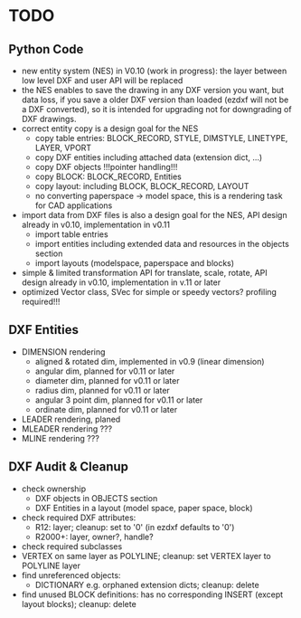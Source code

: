 TODO
====

Python Code
-----------

- new entity system (NES) in V0.10 (work in progress): the layer between low level DXF and user API will be replaced
- the NES enables to save the drawing in any DXF version you want, but data loss, if you save a older DXF version than 
  loaded (ezdxf will not be a DXF converted), so it is intended for upgrading not for downgrading of DXF drawings.
- correct entity copy is a design goal for the NES
    - copy table entries: BLOCK_RECORD, STYLE, DIMSTYLE, LINETYPE, LAYER, VPORT
    - copy DXF entities including attached data (extension dict, ...)
    - copy DXF objects !!!pointer handling!!!
    - copy BLOCK: BLOCK_RECORD, Entities
    - copy layout: including BLOCK, BLOCK_RECORD, LAYOUT
    - no converting paperspace -> model space, this is a rendering task for CAD applications       
- import data from DXF files is also a design goal for the NES, API design already in v0.10, implementation in v0.11
    - import table entries
    - import entities including extended data and resources in the objects section
    - import layouts (modelspace, paperspace and blocks)
- simple & limited transformation API for translate, scale, rotate, API design already in v0.10, 
  implementation in v.11 or later
- optimized Vector class, SVec for simple or speedy vectors? profiling required!!!

DXF Entities
------------

- DIMENSION rendering
    - aligned & rotated dim, implemented in v0.9 (linear dimension)
    - angular dim, planned for v0.11 or later
    - diameter dim, planned for v0.11 or later
    - radius dim, planned for v0.11 or later
    - angular 3 point dim, planned for v0.11 or later
    - ordinate dim, planned for v0.11 or later
- LEADER rendering, planed
- MLEADER rendering ???
- MLINE rendering ???

DXF Audit & Cleanup
-------------------

- check ownership
    - DXF objects in OBJECTS section
    - DXF Entities in a layout (model space, paper space, block)
- check required DXF attributes:
    - R12: layer; cleanup: set to '0' (in ezdxf defaults to '0')
    - R2000+: layer, owner?, handle?
- check required subclasses
- VERTEX on same layer as POLYLINE; cleanup: set VERTEX layer to POLYLINE layer
- find unreferenced objects:
    - DICTIONARY e.g. orphaned extension dicts; cleanup: delete
- find unused BLOCK definitions: has no corresponding INSERT (except layout blocks); cleanup: delete
